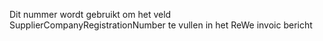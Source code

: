 Dit nummer wordt gebruikt om het veld SupplierCompanyRegistrationNumber te vullen in het ReWe invoic bericht